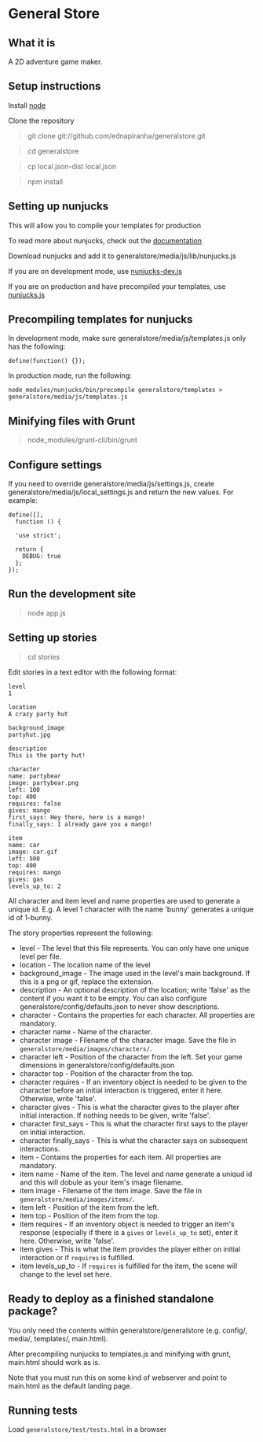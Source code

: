 # General Store

## What it is

A 2D adventure game maker.

## Setup instructions

Install [node](http://nodejs.org)

Clone the repository

> git clone git://github.com/ednapiranha/generalstore.git

> cd generalstore

> cp local.json-dist local.json

> npm install

## Setting up nunjucks

This will allow you to compile your templates for production

To read more about nunjucks, check out the [documentation](http://nunjucks.jlongster.com)

Download nunjucks and add it to generalstore/media/js/lib/nunjucks.js

If you are on development mode, use [nunjucks-dev.js](https://github.com/jlongster/nunjucks/blob/master/browser/nunjucks-dev.js)

If you are on production and have precompiled your templates, use [nunjucks.js](https://github.com/jlongster/nunjucks/blob/master/browser/nunjucks.js)

## Precompiling templates for nunjucks

In development mode, make sure generalstore/media/js/templates.js only has the following:

    define(function() {});

In production mode, run the following:

    node_modules/nunjucks/bin/precompile generalstore/templates > generalstore/media/js/templates.js

## Minifying files with Grunt

> node_modules/grunt-cli/bin/grunt

## Configure settings

If you need to override generalstore/media/js/settings.js, create generalstore/media/js/local_settings.js and return the new values. For example:

    define([],
      function () {

      'use strict';

      return {
        DEBUG: true
      };
    });

## Run the development site

> node app.js

## Setting up stories

> cd stories

Edit stories in a text editor with the following format:

    level
    1

    location
    A crazy party hut

    background_image
    partyhut.jpg

    description
    This is the party hut!

    character
    name: partybear
    image: partybear.png
    left: 100
    top: 400
    requires: false
    gives: mango
    first_says: Hey there, here is a mango!
    finally_says: I already gave you a mango!

    item
    name: car
    image: car.gif
    left: 500
    top: 400
    requires: mango
    gives: gas
    levels_up_to: 2

All character and item level and name properties are used to generate a unique id. E.g. A level 1 character with the name 'bunny' generates a unique id of 1-bunny.

The story properties represent the following:

* level - The level that this file represents. You can only have one unique level per file.
* location - The location name of the level
* background_image - The image used in the level's main background. If this is a png or gif, replace the extension.
* description - An optional description of the location; write 'false' as the content if you want it to be empty. You can also configure generalstore/config/defaults.json to never show descriptions.
* character - Contains the properties for each character. All properties are mandatory.
* character name - Name of the character.
* character image - Filename of the character image. Save the file in `generalstore/media/images/characters/`.
* character left - Position of the character from the left. Set your game dimensions in generalstore/config/defaults.json
* character top - Position of the character from the top.
* character requires - If an inventory object is needed to be given to the character before an initial interaction is triggered, enter it here. Otherwise, write 'false'.
* character gives - This is what the character gives to the player after initial interaction. If nothing needs to be given, write 'false'.
* character first_says - This is what the character first says to the player on initial interaction.
* character finally_says - This is what the character says on subsequent interactions.
* item - Contains the properties for each item. All properties are mandatory.
* item name - Name of the item. The level and name generate a uniqud id and this will dobule as your item's image filename.
* item image - Filename of the item image. Save the file in `generalstore/media/images/items/`.
* item left - Position of the item from the left.
* item top - Position of the item from the top.
* item requires - If an inventory object is needed to trigger an item's response (especially if there is a `gives` or `levels_up_to` set), enter it here. Otherwise, write 'false'.
* item gives - This is what the item provides the player either on initial interaction or if `requires` is fulfilled.
* item levels_up_to - If `requires` is fulfilled for the item, the scene will change to the level set here.

## Ready to deploy as a finished standalone package?

You only need the contents within generalstore/generalstore (e.g. config/, media/, templates/, main.html).

After precompiling nunjucks to templates.js and minifying with grunt, main.html should work as is.

Note that you must run this on some kind of webserver and point to main.html as the default landing page.

## Running tests

Load `generalstore/test/tests.html` in a browser
